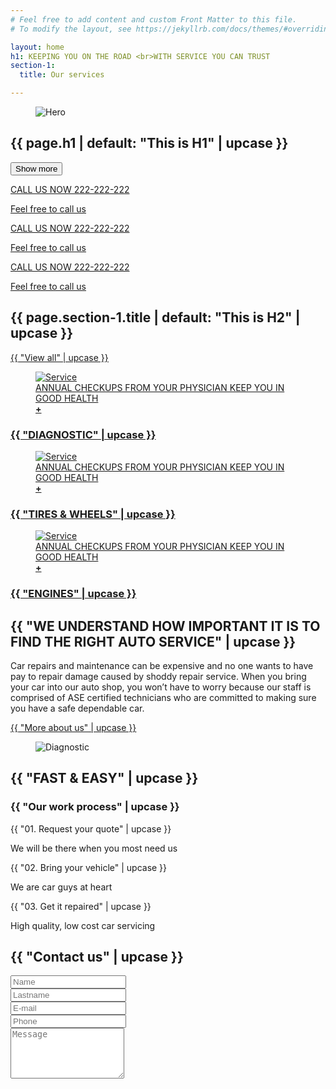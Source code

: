 ```yaml
---
# Feel free to add content and custom Front Matter to this file.
# To modify the layout, see https://jekyllrb.com/docs/themes/#overriding-theme-defaults

layout: home
h1: KEEPING YOU ON THE ROAD <br>WITH SERVICE YOU CAN TRUST
section-1: 
  title: Our services

---
```


<section class="page-section hero overflow-visible mb-5 mb-md-7">
  <figure class="position-absolute top-0 start-0 w-100 h-100 img-fit">
    <img src="{{ '/assets/img/road.jpg' | relative_url }}" alt="Hero">
  </figure>
  <div class="position-relative container h-100">
    <div class="row h-100">
      <div class="col-12 my-auto">
        <h1 class="text-white mb-5">{{ page.h1 | default: "This is H1" | upcase  }}</h1>
        <button class="btn btn-secondary text-white" type="button">Show more</button>
      </div>
      <div class="col-12 mt-5 mt-lg-auto">
        <div class="cta row row-cols-1 row-cols-lg-3 mb-n5 mb-lg-0">
          <div class="col"> 
            <a href="#" class="vstack fs-5 bg-white shadow-sm h-100 p-4 p-lg-5">
              <p><i class="fas fa-phone-alt fa-lg"></i></p>
              <p class="fw-bold ls-sm mb-3">CALL US NOW 222-222-222</p>
              <p class="text-gray">Feel free to call us</p>
            </a>
          </div>
          <div class="col">
            <a href="#" class="vstack fs-5 bg-white shadow-sm h-100 p-4 p-lg-5">
              <p><i class="fas fa-phone-alt fa-lg"></i></p>
              <p class="fw-bold ls-sm mb-3">CALL US NOW 222-222-222</p>
              <p class="text-gray">Feel free to call us</p>
            </a>
          </div>
          <div class="col">
            <a href="#" class="vstack fs-5 bg-white shadow-sm h-100 p-4 p-lg-5">
              <p><i class="fas fa-phone-alt fa-lg"></i></p>
              <p class="fw-bold ls-sm mb-3">CALL US NOW 222-222-222</p>
              <p class="text-gray">Feel free to call us</p>
            </a>
          </div>
        </div>
      </div>
    </div>
  </div>
</section>

<section class="page-section py-6">
  <div class="container">
    <div class="row">
      <div class="col-12">
        <h2 class="h3 ls-sm">{{ page.section-1.title | default: "This is H2" | upcase }}</h2>
        <a href="#" class="ls-sm"><u>{{ "View all" | upcase }}</u></a>
      </div>
    </div>
    <div class="row row-cols-1 row-cols-md-2 row-cols-lg-3 gy-4 mt-6">
      <div class="col">
        <a href="#" class="card overflow-hidden">
          <figure class="position-relative img-fit ratio ratio-3x4 mb-4">
            <img src="{{ '/assets/img/service-1.jpg' | relative_url }}" alt="Service">
            <figcaption class="h5 text-white ls-lg p-4 m-0">
             ANNUAL CHECKUPS FROM YOUR PHYSICIAN KEEP YOU IN GOOD HEALTH
            </figcaption>
            <b class="card-plus d-flex top-50 start-50 translate-middle text-white bg-secondary rounded-circle">+</b>
          </figure>
          <h3 class="h4 ls-lg">{{ "DIAGNOSTIC" | upcase }}</h3>
        </a>
      </div>
      <div class="col">
        <a href="#" class="card overflow-hidden">
          <figure class="position-relative img-fit ratio ratio-3x4 mb-4">
            <img src="{{ '/assets/img/service-2.jpg' | relative_url }}" alt="Service">
            <figcaption class="h5 text-white ls-lg p-4 m-0">
             ANNUAL CHECKUPS FROM YOUR PHYSICIAN KEEP YOU IN GOOD HEALTH
            </figcaption>
            <b class="card-plus d-flex top-50 start-50 translate-middle text-white bg-secondary rounded-circle">+</b>
          </figure>
          <h3 class="h4 ls-lg">{{ "TIRES & WHEELS" | upcase }}</h3>
        </a>
      </div>
      <div class="col">
        <a href="#" class="card overflow-hidden">
          <figure class="position-relative img-fit ratio ratio-3x4 mb-4">
            <img src="{{ '/assets/img/service-3.jpg' | relative_url }}" alt="Service">
            <figcaption class="h5 text-white ls-lg p-4 m-0">
             ANNUAL CHECKUPS FROM YOUR PHYSICIAN KEEP YOU IN GOOD HEALTH
            </figcaption>
            <b class="card-plus d-flex top-50 start-50 translate-middle text-white bg-secondary rounded-circle">+</b>
          </figure>
          <h3 class="h4 ls-lg">{{ "ENGINES" | upcase }}</h3>
        </a>
      </div>
    </div>
  </div>
</section>

<section class="page-section bg-dark py-5 py-xl-7">
  <div class="container">
    <div class="row">
      <div class="col-12 col-lg-6 col-xl-5">
        <h2 class="h3 text-white ls-sm mb-5">
         {{ "WE UNDERSTAND HOW IMPORTANT IT IS TO FIND THE RIGHT AUTO SERVICE" | upcase }}
        </h2>
        <p class="text-gray ls-lg mb-5">Car repairs and maintenance can be expensive and no one wants to have pay to repair damage caused by shoddy repair service. When you bring your car into our auto shop, you won’t have to worry because our staff is comprised of ASE certified technicians who are committed to making sure you have a safe dependable car.</p>
        <p><a href="#" class="text-white"><u>{{ "More about us" | upcase }}</u></a></p>
      </div>
      <div class="hstack col-12 col-lg-6 offset-xl-1">
        <figure class="position-relative img-fit ratio ratio-4x3 ms-xl-7 mb-0 mt-5 mt-xl-0">
          <img src="{{ '/assets/img/diagnostic.jpg' | relative_url }}" alt="Diagnostic">
        </figure>
      </div>
    </div>
  </div>
</section>

<section class="page-section py-5 py-xl-7">
  <div class="container">
    <div class="row">
      <div class="col-12 text-center">
        <h2 class="display-1">{{ "FAST & EASY" | upcase }}</h2>
        <h3 class="ls-sm">{{ "Our work process" | upcase }}</h3>
      </div>
      <div class="col-12 mt-5">
        <div class="row row-cols-1 row-cols-lg-3">
          <div class="col"> 
            <div class="vstack fs-5 bg-white shadow-sm h-100 p-4 p-lg-5">
              <p class="fw-bold mb-3">{{ "01. Request your quote" | upcase }}</p>
              <p class="text-gray">We will be there when you most need us</p>
            </div>
          </div>
          <div class="col">
            <div class="vstack fs-5 bg-white shadow-sm h-100 p-4 p-lg-5">
              <p class="fw-bold mb-3">{{ "02. Bring your vehicle" | upcase }}</p>
              <p class="text-gray">We are car guys at heart</p>
            </div>
          </div>
          <div class="col">
            <div class="vstack fs-5 bg-white shadow-sm h-100 p-4 p-lg-5">
              <p class="fw-bold mb-3">{{ "03. Get it repaired" | upcase }}</p>
              <p class="text-gray">High quality, low cost car servicing</p>
            </div>
          </div>
        </div>
      </div>
    </div>
  </div>
</section>

<section class="page-section bg-dark py-5 py-xl-7">
  <div class="container">
    <div class="row">
      <div class="col-12 col-lg-6 col-xl-5">
        <h2 class="h3 text-white ls-sm mb-5">
         {{ "Contact us" | upcase }}
        </h2>
        <form class="form text-white">
          <div class="row gx-5 gy-4">
            <div class="col-6">
              <input class="form-control ls-sm" type="text" placeholder="Name">
            </div>
            <div class="col-6">
              <input class="form-control ls-sm" type="text" placeholder="Lastname">
            </div>
            <div class="col-6">
              <input class="form-control ls-sm" type="email" placeholder="E-mail">
            </div>
            <div class="col-6">
              <input class="form-control ls-sm" type="tel" placeholder="Phone">
            </div>
            <div class="col-12">
              <textarea class="form-control ls-sm" rows="5" placeholder="Message"></textarea>
            </div>
          </div>
        </form>
      </div>
    </div>
  </div>
</section>